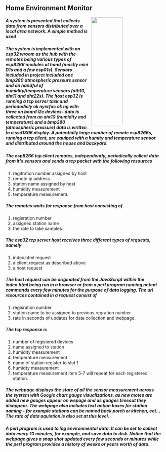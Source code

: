 ## Home Environment Monitor
<img align="right" width="45%" height="350" src="helloworld.png"></img>
##### A system is presented that collects data from sensors distributed over a local area network. A simple method is used 
##### The system is implemented with an esp32 wroom as the hub with the remotes being various types of esp8266 modules at hand (mostly mini D1s and a few esp01s). Sensors included in project included one bmp280 atmospheric pressure sensor and an handful of humidity/temperature sensors (ath10, dht11 and dht22s). The host esp32 is running a tcp server task and periododicly ok nyerfac ok ng with three on board i2c devices- data is collected from an aht10 (humidity and temperature) and a bmp280 (atmospheric pressure) data is written to a ssd1306 display. A potentially large number of remote esp8266s, running a tcp client, are equiped with a humity and temperature sensor and distributed around the house and backyard.
##### The esp8266 tcp client remotes, independently, periodically collect data from it's sensors and sends a tcp packet with the following resources 
1. regitration number assigned by host
2. remote ip address
3. station name assigned by host
4. humidity measurement
5. temperature measurement. 
##### The remotes waits for response from host consisting of 
1. regisration number
2. assigned station name
3. the rate to take samples.
##### The esp32 tcp server host receives three different types of requests, namely 
1. index.html request
2. a client request as described above
3. a host request
##### The host request can be originated from the JavaScript within the index.html being run in a browser or from a perl program running netcat commands every few minutes for the purpose of data logging. The url resources contained in a request consist of 
1. regisration number
2. station name to be assigned to previous regration number
3. rate in seconds of updates for data collection and webpage. 
##### The tcp response is 
1. number of registered devices
2. name assigned to station
3. humidity measurement
4. temperature measurement
5. name of station register to slot 1
6. humidty measurement
7. temperature measurement
    item 5-7 will repeat for each registered station.
##### The webpage displays the state of all the sensor measurement across the system with Google chart gauge visualizations, as new motes are added new gauges appear on wepage and as guages timeout they disappear. The webpage also includes text action boxes for station naming - for example stations can be named back porch or kitchen, ect... The rate of data aquistion is also set at this level.
##### A perl program is used to log environmental data. It can be set to collect data every 10 minutes, for example, and save data to disk. Notice that the webpage gives a snap shot updated every few seconds or minutes while the perl program provides a history of weeks or years worth of data.
